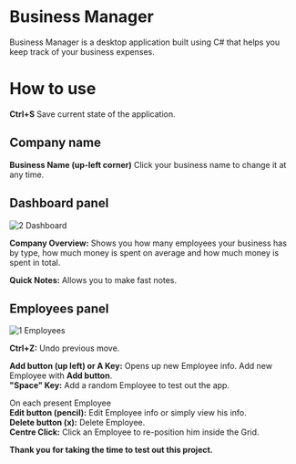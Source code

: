 # Business Manager 

Business Manager is a desktop application built using C# that helps you keep track of your business expenses.

# How to use

**Ctrl+S** Save current state of the application.

## Company name

**Business Name (up-left corner)** Click your business name to change it at any time.

## Dashboard panel

![2 Dashboard](https://user-images.githubusercontent.com/115983223/196432848-60cfb4b3-28fc-4f86-83a5-b6241699d8fb.png)

**Company Overview:** Shows you how many employees your business has by type, how much money is spent on average and how much money is spent in total.

**Quick Notes:** Allows you to make fast notes.


## Employees panel

![1 Employees](https://user-images.githubusercontent.com/115983223/196432897-390f5d60-a21b-413c-8bdf-141b0937303d.png)

**Ctrl+Z:** Undo previous move.

**Add button (up left) or A Key:** Opens up new Employee info. Add new Employee with **Add button**.<br/>
**"Space" Key:** Add a random Employee to test out the app.<br/>

On each present Employee<br/>
**Edit button (pencil):** Edit Employee info or simply view his info.<br/>
**Delete button (x):** Delete Employee.<br/>
**Centre Click:** Click an Employee to re-position him inside the Grid.<br/>


**Thank you for taking the time to test out this project.**

